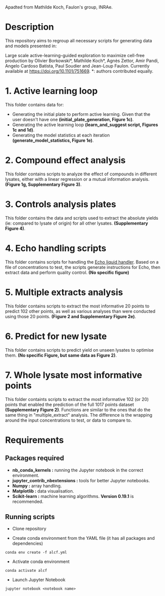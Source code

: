 Apadted from Mathilde Koch, Faulon's group, INRAe.

# Description

This repository aims to regroup all necessary scripts for generating data and models presented in:

Large scale active-learning-guided exploration to maximize cell-free production by Olivier Borkowski*, Mathilde Koch*, Agnès Zettor, Amir Pandi, Angelo Cardoso Batista, Paul Soudier and Jean-Loup Faulon. Currently available at https://doi.org/10.1101/751669. *: authors contributed equally.

# 1. Active learning loop

This folder contains data for:
* Generating the initial plate to perform active learning. Given that the user doesn't have one **(initial_plate_generation, Figure 1c)**.
* Generating the active learning loop **(learn_and_suggest script, Figures 1c and 1d)**.
* Generating the model statistics at each iteration **(generate_model_statistics, Figure 1e)**.

# 2. Compound effect analysis

This folder contains scripts to analyze the effect of compounds in different lysates, either with a linear regression or a mutual information analysis. **(Figure 1g, Supplementary Figure 3)**.

# 3. Controls analysis plates

This folder contains the data and scripts used to extract the absolute yields (ie: compared to lysate of origin) for all other lysates. **(Supplementary Figure 4)**.

# 4. Echo handling scripts

This folder contains scripts for handling the [Echo liquid handler](https://www.labcyte.com/echo-liquid-handling). Based on a file of concentrations to test, the scripts generate instructions for Echo, then extract data and perform quality control. **(No specific figure)**

# 5. Multiple extracts analysis

This folder contains scripts to extract the most informative 20 points to predict 102 other points, as well as various analyses than were conducted using those 20 points. **(Figure 2 and Supplementary Figure 2e)**.

# 6. Predict for new lysate

This folder contains scripts to predict yield on unseen lysates to optimise them. **(No specific Figure, but same data as Figure 2)**.

# 7. Whole lysate most informative points

This folder containts scripts to extract the most informative 102 (or 20) points that enabled the prediction of the full 1017 points dataset **(Supplementary Figure 2)**. Functions are similar to the ones that do the same thing in "multiple_extract" analysis. The difference is the wrapping around the input concentrations to test, or data to compare to.

# Requirements

## Packages required

- **nb_conda_kernels :** running the Jupyter notebook in the correct environment.
- **jupyter_contrib_nbextensions :** tools for better Jupyter notebooks.
- **Numpy :** array handling.
- **Matplotlib :** data visualisation.
- **Scikit-learn :** machine learning algorithms. **Version 0.19.1** is recommended.

## Running scripts

* Clone repository

* Create conda environment from the YAML file (it has all packages and dependencies)
~~~
conda env create -f alcf.yml
~~~

* Activate conda environment
~~~
conda activate alcf
~~~

* Launch Jupyter Notebook
~~~
jupyter notebook <notebook name>
~~~